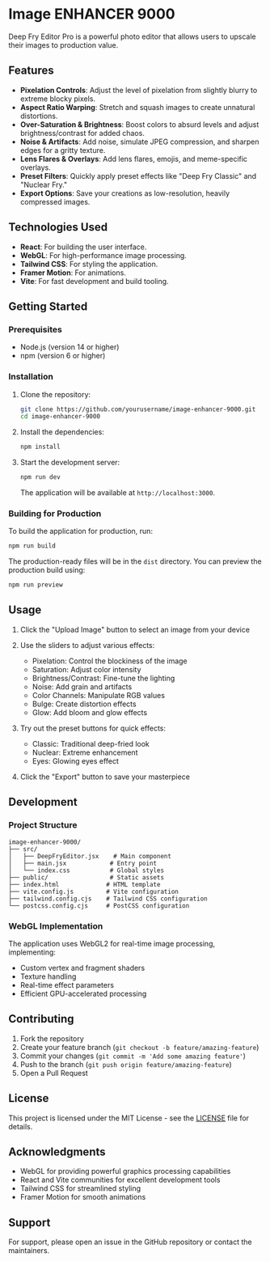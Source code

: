 # Image ENHANCER 9000

Deep Fry Editor Pro is a powerful photo editor that allows users to upscale their images to production value.

## Features

- **Pixelation Controls**: Adjust the level of pixelation from slightly blurry to extreme blocky pixels.
- **Aspect Ratio Warping**: Stretch and squash images to create unnatural distortions.
- **Over-Saturation & Brightness**: Boost colors to absurd levels and adjust brightness/contrast for added chaos.
- **Noise & Artifacts**: Add noise, simulate JPEG compression, and sharpen edges for a gritty texture.
- **Lens Flares & Overlays**: Add lens flares, emojis, and meme-specific overlays.
- **Preset Filters**: Quickly apply preset effects like "Deep Fry Classic" and "Nuclear Fry."
- **Export Options**: Save your creations as low-resolution, heavily compressed images.

## Technologies Used

- **React**: For building the user interface.
- **WebGL**: For high-performance image processing.
- **Tailwind CSS**: For styling the application.
- **Framer Motion**: For animations.
- **Vite**: For fast development and build tooling.

## Getting Started

### Prerequisites

- Node.js (version 14 or higher)
- npm (version 6 or higher)

### Installation

1. Clone the repository:

   ```bash
   git clone https://github.com/yourusername/image-enhancer-9000.git
   cd image-enhancer-9000
   ```

2. Install the dependencies:

   ```bash
   npm install
   ```

3. Start the development server:

   ```bash
   npm run dev
   ```

   The application will be available at `http://localhost:3000`.

### Building for Production

To build the application for production, run:

```bash
npm run build
```

The production-ready files will be in the `dist` directory. You can preview the production build using:

```bash
npm run preview
```

## Usage

1. Click the "Upload Image" button to select an image from your device
2. Use the sliders to adjust various effects:
   - Pixelation: Control the blockiness of the image
   - Saturation: Adjust color intensity
   - Brightness/Contrast: Fine-tune the lighting
   - Noise: Add grain and artifacts
   - Color Channels: Manipulate RGB values
   - Bulge: Create distortion effects
   - Glow: Add bloom and glow effects

3. Try out the preset buttons for quick effects:
   - Classic: Traditional deep-fried look
   - Nuclear: Extreme enhancement
   - Eyes: Glowing eyes effect

4. Click the "Export" button to save your masterpiece

## Development

### Project Structure

```
image-enhancer-9000/
├── src/
│   ├── DeepFryEditor.jsx    # Main component
│   ├── main.jsx            # Entry point
│   └── index.css           # Global styles
├── public/                 # Static assets
├── index.html             # HTML template
├── vite.config.js         # Vite configuration
├── tailwind.config.cjs    # Tailwind CSS configuration
└── postcss.config.cjs     # PostCSS configuration
```

### WebGL Implementation

The application uses WebGL2 for real-time image processing, implementing:
- Custom vertex and fragment shaders
- Texture handling
- Real-time effect parameters
- Efficient GPU-accelerated processing

## Contributing

1. Fork the repository
2. Create your feature branch (`git checkout -b feature/amazing-feature`)
3. Commit your changes (`git commit -m 'Add some amazing feature'`)
4. Push to the branch (`git push origin feature/amazing-feature`)
5. Open a Pull Request

## License

This project is licensed under the MIT License - see the [LICENSE](LICENSE) file for details.

## Acknowledgments

- WebGL for providing powerful graphics processing capabilities
- React and Vite communities for excellent development tools
- Tailwind CSS for streamlined styling
- Framer Motion for smooth animations

## Support

For support, please open an issue in the GitHub repository or contact the maintainers.